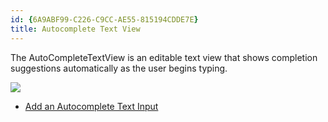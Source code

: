 ```yaml
---
id: {6A9ABF99-C226-C9CC-AE55-815194CDDE7E}  
title: Autocomplete Text View  
---
```


The AutoCompleteTextView is an editable text view that shows completion
suggestions automatically as the user begins typing.

 [ ![](Images/AutoCompleteTextView.png)](Images/AutoCompleteTextView.png)

-   [Add an Autocomplete Text Input](/recipes/android/controls/autocomplete_text_view/add_an_autocomplete_text_input) &nbsp;